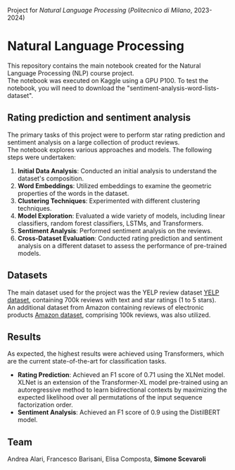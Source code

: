Project for _Natural Language Processing_ (_Politecnico di Milano_, 2023-2024)

# Natural Language Processing
This repository contains the main notebook created for the Natural Language Processing (NLP) course project.<br>
The notebook was executed on Kaggle using a GPU P100. To test the notebook, you will need to download the "sentiment-analysis-word-lists-dataset".

## Rating prediction and sentiment analysis
The primary tasks of this project were to perform star rating prediction and sentiment analysis on a large collection of product reviews.<br>
The notebook explores various approaches and models. The following steps were undertaken:
1. **Initial Data Analysis**: Conducted an initial analysis to understand the dataset's composition.
2. **Word Embeddings**: Utilized embeddings to examine the geometric properties of the words in the dataset.
3. **Clustering Techniques**: Experimented with different clustering techniques.
4. **Model Exploration**: Evaluated a wide variety of models, including linear classifiers, random forest classifiers, LSTMs, and Transformers.
5. **Sentiment Analysis**: Performed sentiment analysis on the reviews.
6. **Cross-Dataset Evaluation**: Conducted rating prediction and sentiment analysis on a different dataset to assess the performance of pre-trained models.

## Datasets
The main dataset used for the project was the YELP review dataset [YELP dataset](https://huggingface.co/datasets/yelp_review_full), containing 700k reviews with text and star ratings (1 to 5 stars).<br>
An additional dataset from Amazon containing reviews of electronic products [Amazon dataset](https://huggingface.co/datasets/rkf2778/amazon_reviews_mobile_electronics), comprising 100k reviews, was also utilized.

## Results
As expected, the highest results were achieved using Transformers, which are the current state-of-the-art for classification tasks.

- **Rating Prediction**: Achieved an F1 score of 0.71 using the XLNet model. XLNet is an extension of the Transformer-XL model pre-trained using an autoregressive method to learn bidirectional contexts by maximizing the expected likelihood over all permutations of the input sequence factorization order.
- **Sentiment Analysis**: Achieved an F1 score of 0.9 using the DistilBERT model.

## Team
Andrea Alari, Francesco Barisani, Elisa Composta, **Simone Scevaroli**
